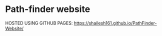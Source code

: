 # Path-finder website



HOSTED USING GITHUB PAGES: https://shailesh161.github.io/PathFinder-Website/
